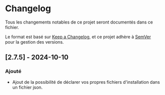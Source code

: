 # Changelog

Tous les changements notables de ce projet seront documentés dans ce fichier.

Le format est basé sur [Keep a Changelog](https://keepachangelog.com/fr/1.1.0/), et ce projet adhère à [SemVer](https://semver.org/lang/fr/) pour la gestion des versions.

## [2.7.5] - 2024-10-10
### Ajouté
- Ajout de la possibilité de déclarer vos propres fichiers d'installation dans un fichier json.

